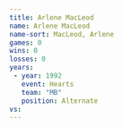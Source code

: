 ```yaml
---
title: Arlene MacLeod
name: Arlene MacLeod
name-sort: MacLeod, Arlene
games: 0
wins: 0
losses: 0
years:
 - year: 1992
   event: Hearts
   team: "MB"
   position: Alternate
vs:
---
```

